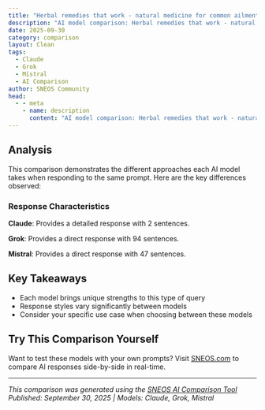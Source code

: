 ```yaml
---
title: "Herbal remedies that work - natural medicine for common ailments"
description: "AI model comparison: Herbal remedies that work - natural medicine for common ailments..."
date: 2025-09-30
category: comparison
layout: Clean
tags:
  - Claude
  - Grok
  - Mistral
  - AI Comparison
author: SNEOS Community
head:
  - - meta
    - name: description
      content: "AI model comparison: Herbal remedies that work - natural medicine for common ailments..."
---
```


<ChatComparison
  title="Herbal remedies that work - natural medicine for common ailments"
  prompt="Herbal remedies that work - natural medicine for common ailments"
  :responses='{"Claude": "# Evidence-Based Herbal Remedies for Common Ailments\n\nHere are some herbal remedies with scientific support for common health issues:\n\n## **Digestive Issues**\n- **Ginger**: Nausea, motion sickness, morning sickness\n- **Peppermint**: IBS symptoms, indigestion\n- **Chamomile**: Stomach upset, mild digestive discomfort\n- **Fennel**: Bloating, gas\n\n## **Sleep \u0026 Stress**\n- **Valerian root**: Mild insomnia, sleep quality\n- **Passionflower**: Anxiety, restlessness\n- **Lavender**: Relaxation, mild anxiety\n- **Lemon balm**: Stress, mild sleep issues\n\n## **Immune Support**\n- **Echinacea**: May reduce cold duration/severity\n- **Elderberry**: Upper respiratory symptoms\n- **Astragalus**: Immune system support\n\n## **Pain \u0026 Inflammation**\n- **Turmeric/Curcumin**: Inflammation, joint discomfort\n- **Willow bark**: Mild pain (contains natural salicin)\n- **Arnica**: Topical use for bruises, muscle soreness\n\n## **Cognitive Support**\n- **Ginkgo biloba**: Memory, circulation\n- **Ginseng**: Mental fatigue, stress adaptation\n\n## **Important Safety Notes**\n- Consult healthcare providers before use, especially with medications\n- Quality varies significantly between products\n- Start with small doses to test tolerance\n- Pregnant/nursing women should avoid most herbs\n- Some herbs interact with prescription medications\n\n**Remember**: Herbal doesn\u0027t mean risk-free. Always research interactions and choose reputable brands with third-party testing.", "Grok": "Herbal remedies have been used for centuries across various cultures to treat common ailments. While many people find relief using natural medicine, it\u2019s important to approach herbal treatments with caution. Scientific evidence varies for their effectiveness, and some herbs can interact with medications or cause side effects. Always consult a healthcare professional before starting any herbal treatment, especially if you have underlying health conditions or are pregnant or breastfeeding.\n\nBelow is a list of herbal remedies that are commonly used for various ailments, along with what research or traditional use suggests about their effectiveness:\n\n---\n\n### 1. Common Cold and Flu\n- **Echinacea**: Often used to boost the immune system and reduce the severity or duration of colds. Some studies show modest benefits, while others are inconclusive. It\u2019s most effective when taken at the first sign of illness.\n - **How to Use**: Available as teas, tinctures, or capsules. Follow dosage instructions on the product.\n - **Precautions**: May cause allergic reactions, especially in those allergic to ragweed or related plants.\n\n- **Elderberry**: Known for its antiviral properties, elderberry may help reduce flu symptoms and shorten the duration of illness. Studies suggest it can be effective against influenza.\n - **How to Use**: Found in syrups, lozenges, or teas. Do not consume raw elderberries, as they can be toxic.\n - **Precautions**: Safe in small doses when cooked or processed, but avoid overuse.\n\n- **Ginger**: A warming herb that helps soothe sore throats and supports immunity. It also has anti-inflammatory and antiviral properties.\n - **How to Use**: Make ginger tea by boiling fresh ginger root in water; add honey and lemon for extra soothing effects.\n - **Precautions**: Generally safe, but high doses may cause stomach irritation.\n\n---\n\n### 2. Digestive Issues\n- **Peppermint**: Effective for relieving bloating, gas, and irritable bowel syndrome (IBS) symptoms due to its antispasmodic properties. Studies support its use for IBS.\n - **How to Use**: Drink peppermint tea or use enteric-coated capsules for IBS.\n - **Precautions**: May worsen acid reflux in some individuals.\n\n- **Fennel**: Helps with bloating, gas, and cramping by relaxing the digestive tract. Traditional use supports its effectiveness, though more research is needed.\n - **How to Use**: Chew fennel seeds or brew them into a tea.\n - **Precautions**: Safe in moderation; avoid if allergic to carrots, celery, or similar plants.\n\n- **Chamomile**: Calms the stomach and reduces nausea, indigestion, and mild gastrointestinal spasms. It\u2019s widely used and supported by anecdotal evidence.\n - **How to Use**: Steep chamomile flowers in hot water for a soothing tea.\n - **Precautions**: May cause allergic reactions in those sensitive to ragweed or related plants.\n\n---\n\n### 3. Stress and Anxiety\n- **Lavender**: Known for its calming effects, lavender can help reduce anxiety and promote relaxation. Studies show inhaling lavender oil or using it in aromatherapy can lower stress levels.\n - **How to Use**: Use lavender essential oil in a diffuser, apply diluted oil to the skin, or drink lavender tea.\n - **Precautions**: Avoid ingesting large amounts of lavender oil, as it can be toxic.\n\n- **Ashwagandha**: An adaptogenic herb from Ayurvedic medicine, it helps the body manage stress by lowering cortisol levels. Research supports its use for reducing anxiety.\n - **How to Use**: Available in capsules, powders, or teas. Follow dosage guidelines.\n - **Precautions**: May cause drowsiness or interact with sedatives or thyroid medications.\n\n- **Valerian Root**: Often used as a natural sleep aid and mild sedative for anxiety. Studies suggest it can improve sleep quality and reduce stress.\n - **How to Use**: Take as a tea, tincture, or capsule, typically 30 minutes before bedtime.\n - **Precautions**: May cause drowsiness; avoid combining with alcohol or sedatives.\n\n---\n\n### 4. Pain and Inflammation\n- **Turmeric**: Contains curcumin, a compound with strong anti-inflammatory and antioxidant properties. Research supports its use for reducing joint pain and inflammation, such as in arthritis.\n - **How to Use**: Add turmeric to food, drink as a tea, or take curcumin supplements (with black pepper to enhance absorption).\n - **Precautions**: High doses may cause stomach upset; avoid if you have gallstone issues.\n\n- **Willow Bark**: Often called \u0022nature\u2019s aspirin,\u0022 it contains salicin, which has pain-relieving and anti-inflammatory effects. It\u2019s traditionally used for headaches and mild pain.\n - **How to Use**: Available as tea, capsules, or tinctures.\n - **Precautions**: Avoid if allergic to aspirin or taking blood thinners, as it can increase bleeding risk.\n\n- **Arnica**: Used topically for bruises, muscle aches, and sprains due to its anti-inflammatory properties. Some studies support its effectiveness for pain relief.\n - **How to Use**: Apply arnica cream or gel to the affected area (do not use on broken skin).\n - **Precautions**: Toxic if ingested; only use topically and avoid open wounds.\n\n---\n\n### 5. Skin Issues\n- **Aloe Vera**: Well-known for soothing burns, sunburns, and minor cuts due to its cooling and healing properties. Research supports its use for wound healing and reducing inflammation.\n - **How to Use**: Apply fresh aloe vera gel directly from the plant or use a pure aloe product.\n - **Precautions**: Generally safe, but test a small area first to check for allergies.\n\n- **Calendula**: Has anti-inflammatory and antimicrobial properties, making it useful for healing wounds, rashes, and minor burns. Studies show it can promote skin repair.\n - **How to Use**: Use calendula cream, salve, or infused oil on affected areas.\n - **Precautions**: Avoid if allergic to marigolds or related plants.\n\n- **Tea Tree Oil**: Known for its antibacterial and antifungal properties, it\u2019s effective for acne, athlete\u2019s foot, and minor cuts. Research supports its antimicrobial effects.\n - **How to Use**: Dilute with a carrier oil (like coconut oil) and apply to the skin; avoid using undiluted.\n - **Precautions**: Can cause irritation or allergic reactions; never ingest, as it is toxic internally.\n\n---\n\n### 6. Headaches\n- **Feverfew**: Traditionally used to prevent and treat migraines. Some studies suggest it can reduce the frequency and intensity of migraines.\n - **How to Use**: Taken as capsules, tinctures, or tea (note: tea can be bitter).\n - **Precautions**: May cause mouth irritation or interact with blood thinners.\n\n- **Butterbur**: Another herb used for migraine prevention. Clinical trials show it can be effective, but it must be processed to remove toxic compounds.\n - **How to Use**: Use only PA-free (pyrrolizidine alkaloid-free) butterbur supplements.\n - **Precautions**: Unprocessed butterbur can be toxic to the liver; consult a doctor.\n\n---\n\n### General Tips for Using Herbal Remedies:\n- **Start Small**: Begin with low doses to test for allergies or adverse reactions.\n- **Source Wisely**: Purchase herbs from reputable suppliers to ensure purity and avoid contaminants.\n- **Check Interactions**: Some herbs (like St. John\u2019s Wort, commonly used for depression) can interfere with prescription medications, such as antidepressants or birth control.\n- **Avoid Overuse**: Long-term or excessive use of certain herbs can lead to toxicity or side effects (e.g., licorice root can raise blood pressure).\n- **Consult Experts**: Work with a naturopath, herbalist, or doctor to create a safe treatment plan.\n\n---\n\n### Limitations and Risks:\nWhile many herbal remedies show promise, they are not a substitute for conventional medicine in serious conditions. The lack of regulation in the herbal supplement industry means product quality can vary, and some remedies lack rigorous scientific backing. Always prioritize safety and informed use.\n\nIf you\u2019re interested in a specific remedy or ailment, let me know, and I can provide more detailed information!", "Mistral": "Herbal remedies have been used for centuries to treat various ailments, and many have been scientifically validated for their effectiveness. Here are some common ailments and the herbal remedies that may help:\n\n1. **Common Cold and Flu:**\n - **Echinacea (Echinacea purpurea):** Boosts the immune system and may help reduce symptoms.\n - **Elderberry (Sambucus nigra):** Rich in antioxidants and may help reduce the duration and severity of flu symptoms.\n - **Ginger (Zingiber officinale):** Helps with nausea and has anti-inflammatory properties.\n - **Peppermint (Mentha \u00D7 piperita):** Eases congestion and soothes sore throats.\n\n2. **Anxiety and Stress:**\n - **Chamomile (Matricaria chamomilla):** Promotes relaxation and reduces anxiety.\n - **Lavender (Lavandula angustifolia):** Known for its calming effects and can be used in aromatherapy or as a tea.\n - **Valerian (Valeriana officinalis):** Helps with sleep and reduces anxiety.\n - **Ashwagandha (Withania somnifera):** An adaptogen that helps the body cope with stress.\n\n3. **Digestive Issues:**\n - **Peppermint (Mentha \u00D7 piperita):** Relieves symptoms of irritable bowel syndrome (IBS) and indigestion.\n - **Ginger (Zingiber officinale):** Alleviates nausea, vomiting, and motion sickness.\n - **Fennel (Foeniculum vulgare):** Helps with bloating and gas.\n - **Slippery Elm (Ulmus rubra):** Soothes the digestive tract and helps with diarrhea and constipation.\n\n4. **Pain and Inflammation:**\n - **Turmeric (Curcuma longa):** Contains curcumin, a powerful anti-inflammatory compound.\n - **Willow Bark (Salix alba):** Contains salicin, which is similar to aspirin and helps with pain relief.\n - **Boswellia (Boswellia serrata):** Reduces inflammation and pain, particularly in joints.\n\n5. **Skin Conditions:**\n - **Aloe Vera (Aloe barbadensis miller):** Soothes burns, wounds, and skin irritations.\n - **Calendula (Calendula officinalis):** Promotes wound healing and reduces inflammation.\n - **Tea Tree Oil (Melaleuca alternifolia):** Has antimicrobial properties and is effective against acne and fungal infections.\n\n6. **Insomnia:**\n - **Valerian (Valeriana officinalis):** Promotes sleep and reduces anxiety.\n - **Passionflower (Passiflora incarnata):** Helps with sleep and anxiety.\n - **Chamomile (Matricaria chamomilla):** Promotes relaxation and sleep.\n\n7. **Headaches:**\n - **Feverfew (Tanacetum parthenium):** Helps prevent migraines.\n - **Peppermint (Mentha \u00D7 piperita):** Relieves tension headaches.\n - **Ginger (Zingiber officinale):** Reduces inflammation and pain.\n\n8. **Menstrual Cramps:**\n - **Cramp Bark (Viburnum opulus):** Relieves menstrual cramps and muscle spasms.\n - **Black Cohosh (Actaea racemosa):** Helps with menopausal symptoms and menstrual cramps.\n - **Ginger (Zingiber officinale):** Reduces inflammation and pain.\n\n9. **Allergies:**\n - **Stinging Nettle (Urtica dioica):** Reduces symptoms of allergic rhinitis.\n - **Butterbur (Petasites hybridus):** Helps with allergic rhinitis and migraines.\n - **Quercetin (found in various plants):** Has anti-inflammatory and antihistamine properties.\n\n10. **Urinary Tract Infections (UTIs):**\n - **Cranberry (Vaccinium macrocarpon):** Prevents bacteria from adhering to the bladder wall.\n - **Uva Ursi (Arctostaphylos uva-ursi):** Has antimicrobial properties and is traditionally used for UTIs.\n\n**Important Notes:**\n- Always consult a healthcare provider before starting any herbal remedy, especially if you are pregnant, breastfeeding, or have any medical conditions.\n- Herbal remedies can interact with medications, so it\u0027s crucial to inform your healthcare provider about any herbs you are taking.\n- Quality and purity of herbal supplements can vary, so choose products from reputable sources.\n\nHerbal remedies can be a valuable addition to your healthcare routine, but they should not replace conventional medical treatment without professional advice."}' 
  published-date="22:46"
/>

## Analysis

This comparison demonstrates the different approaches each AI model takes when responding to the same prompt. Here are the key differences observed:

### Response Characteristics

**Claude**: Provides a detailed response with 2 sentences. 

**Grok**: Provides a direct response with 94 sentences. 

**Mistral**: Provides a direct response with 47 sentences. 

## Key Takeaways

- Each model brings unique strengths to this type of query
- Response styles vary significantly between models
- Consider your specific use case when choosing between these models

## Try This Comparison Yourself

Want to test these models with your own prompts? Visit [SNEOS.com](https://sneos.com) to compare AI responses side-by-side in real-time.

---

*This comparison was generated using the [SNEOS AI Comparison Tool](https://sneos.com)*
*Published: September 30, 2025 | Models: Claude, Grok, Mistral*
